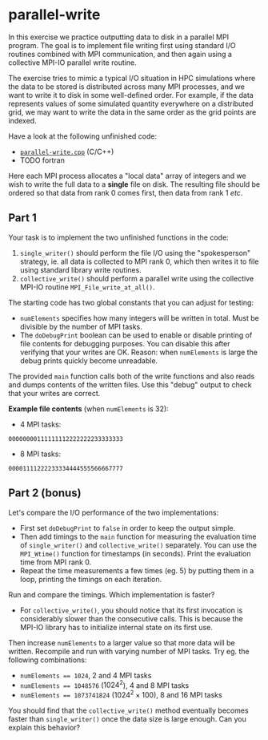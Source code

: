 # parallel-write

In this exercise we practice outputting data to disk in a parallel MPI program.
The goal is to implement file writing first using standard I/O routines combined with MPI communication,
and then again using a collective MPI-IO parallel write routine.

The exercise tries to mimic a typical I/O situation in HPC simulations where the data to be stored is distributed
across many MPI processes, and we want to write it to disk in some well-defined order.
For example, if the data represents values of some simulated quantity everywhere on a distributed grid,
we may want to write the data in the same order as the grid points are indexed.

Have a look at the following unfinished code:

- [`parallel-write.cpp`](./parallel-write.cpp) (C/C++)
- TODO fortran

Here each MPI process allocates a "local data" array of integers and we wish to write the full data to a **single** file on disk.
The resulting file should be ordered so that data from rank 0 comes first, then data from rank 1 *etc*.

## Part 1

Your task is to implement the two unfinished functions in the code:
1. `single_writer()` should perform the file I/O using the "spokesperson" strategy,
ie. all data is collected to MPI rank 0, which then writes it to file using standard library write routines.
2. `collective_write()` should perform a parallel write using the collective MPI-IO routine `MPI_File_write_at_all()`.

The starting code has two global constants that you can adjust for testing:
- `numElements` specifies how many integers will be written in total. Must be divisible by the number of MPI tasks.
- The `doDebugPrint` boolean can be used to enable or disable printing of file contents for debugging purposes.
You can disable this after verifying that your writes are OK. Reason: when `numElements` is large the debug prints quickly become unreadable.

The provided `main` function calls both of the write functions and also reads and dumps contents of the written files. Use this "debug" output to check that your writes are correct.

**Example file contents** (when `numElements` is 32):
- 4 MPI tasks:
```
00000000111111112222222233333333
```
- 8 MPI tasks:
```
00001111222233334444555566667777
```

## Part 2 (bonus)

Let's compare the I/O performance of the two implementations:
- First set `doDebugPrint` to `false` in order to keep the output simple.
- Then add timings to the `main` function for measuring the evaluation time of `single_writer()` and `collective_write()` separately. You can use the `MPI_Wtime()` function for timestamps (in seconds). Print the evaluation time from MPI rank 0.
- Repeat the time measurements a few times (eg. 5) by putting them in a loop, printing the timings on each iteration.

Run and compare the timings. Which implementation is faster?
- For `collective_write()`, you should notice that its first invocation is considerably slower than the consecutive calls. This is because the MPI-IO library has to initialize internal state on its first use.

Then increase `numElements` to a larger value so that more data will be written. Recompile and run with varying number of MPI tasks.
Try eg. the following combinations:
- `numElements == 1024`, 2 and 4 MPI tasks
- `numElements == 1048576` ($1024^2$), 4 and 8 MPI tasks
- `numElements == 1073741824` ($1024^2 \times 100$), 8 and 16 MPI tasks

You should find that the `collective_write()` method eventually becomes faster than `single_writer()` once the data size is large enough. Can you explain this behavior?
